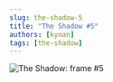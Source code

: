 ```yaml
---
slug: the-shadow-5
title: "The Shadow #5"
authors: [kynan]
tags: [the-shadow]
---
```


![The Shadow: frame #5](/img/stories/the-shadow/004.png)
